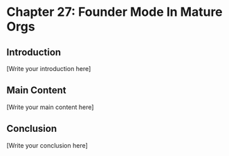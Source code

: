 # Chapter 27: Founder Mode In Mature Orgs

## Introduction

[Write your introduction here]

## Main Content

[Write your main content here]

## Conclusion

[Write your conclusion here]
